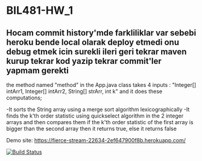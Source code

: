 # BIL481-HW_1

## Hocam commit history'mde farkliliklar var sebebi heroku bende local olarak deploy etmedi onu debug etmek icin surekli ileri geri tekrar maven kurup tekrar kod yazip tekrar commit'ler yapmam gerekti

the method named "method" in the App.java class takes 4 inputs : "Integer[] intArr1, Integer[] intArr2, String[] strArr, int k" 
and it does these computations;

-It sorts the String array using a merge sort algorithm lexicographically 
-It finds the k'th order statistic using quickselect algorithm in the 2 integer arrays and then compares them if the k'th order statistic
of the first array is bigger than the second array then it returns true, else it returns false  


Demo site: https://fierce-stream-22634-2ef647900f8b.herokuapp.com/

[![Build Status](https://app.travis-ci.com/arda-tuz/myDemoApp.svg?token=4jhZ7XewWdDxnZhkku9o&branch=master)](https://app.travis-ci.com/arda-tuz/myDemoApp)
